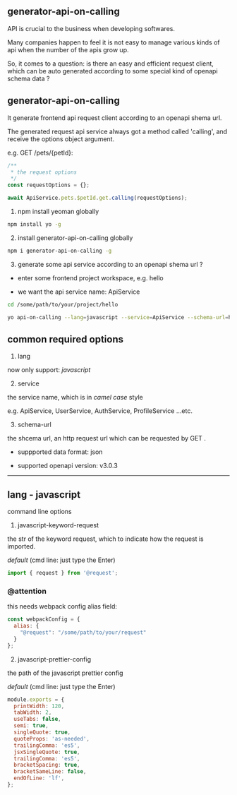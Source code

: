 generator-api-on-calling
---

API is crucial to the business when developing softwares.

Many companies happen to feel it is not easy to manage various kinds of api when the number of the apis grow up.

So, it comes to a question: is there an easy and efficient request client, which can be auto generated according to some special kind of openapi schema data ?

## generator-api-on-calling

It generate frontend api request client according to an openapi shema url.

The generated request api service always got a method called 'calling', and receive the options object argument.

e.g. GET /pets/{petId}:

```js
/**
 * the request options
 */ 
const requestOptions = {};

await ApiService.pets.$petId.get.calling(requestOptions);
```

1. npm install yeoman globally

```sh
npm install yo -g
```

2. install generator-api-on-calling globally

```sh
npm i generator-api-on-calling -g
```

3. generate some api service according to an openapi shema url ?

- enter some frontend project workspace, e.g. hello

- we want the api service name: ApiService

```sh
cd /some/path/to/your/project/hello

yo api-on-calling --lang=javascript --service=ApiService --schema-url=http://localhost:8080/some-backend-schema-url.json
```

## common required options

1. lang

now only support: *javascript*

2. service

the service name, which is in *camel case* style

e.g. ApiService, UserService, AuthService, ProfileService ...etc.

3. schema-url

the shcema url, an http request url which can be requested by GET .

- suppported data format: json

- supported openapi version: v3.0.3

---

## lang - javascript

command line options

1. javascript-keyword-request

the str of the keyword request, which to indicate how the request is imported.

*default* (cmd line: just type the Enter)

```js
import { request } from '@request';
```

### @attention

this needs webpack config alias field: 

```js
const webpackConfig = {
  alias: {
    "@request": "/some/path/to/your/request"
  }
};
```

2. javascript-prettier-config

the path of the javascript prettier config

*default* (cmd line: just type the Enter)

```js
module.exports = {
  printWidth: 120,
  tabWidth: 2,
  useTabs: false,
  semi: true,
  singleQuote: true,
  quoteProps: 'as-needed',
  trailingComma: 'es5',
  jsxSingleQuote: true,
  trailingComma: 'es5',
  bracketSpacing: true,
  bracketSameLine: false,
  endOfLine: 'lf',
};
```
